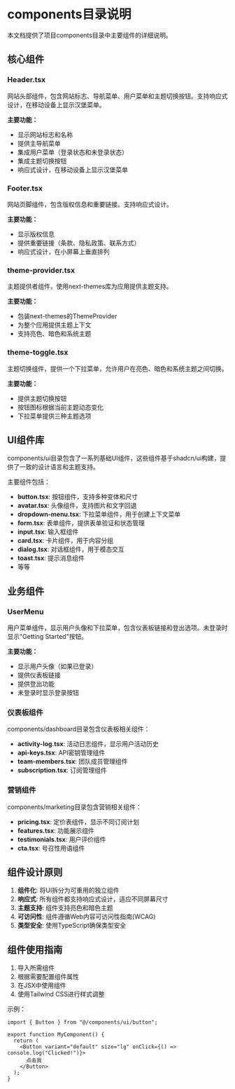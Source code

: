 # components目录说明

本文档提供了项目components目录中主要组件的详细说明。

## 核心组件

### Header.tsx
网站头部组件，包含网站标志、导航菜单、用户菜单和主题切换按钮。支持响应式设计，在移动设备上显示汉堡菜单。

**主要功能：**
- 显示网站标志和名称
- 提供主导航菜单
- 集成用户菜单（登录状态和未登录状态）
- 集成主题切换按钮
- 响应式设计，在移动设备上显示汉堡菜单

### Footer.tsx
网站页脚组件，包含版权信息和重要链接。支持响应式设计。

**主要功能：**
- 显示版权信息
- 提供重要链接（条款、隐私政策、联系方式）
- 响应式设计，在小屏幕上垂直排列

### theme-provider.tsx
主题提供者组件，使用next-themes库为应用提供主题支持。

**主要功能：**
- 包装next-themes的ThemeProvider
- 为整个应用提供主题上下文
- 支持亮色、暗色和系统主题

### theme-toggle.tsx
主题切换组件，提供一个下拉菜单，允许用户在亮色、暗色和系统主题之间切换。

**主要功能：**
- 提供主题切换按钮
- 按钮图标根据当前主题动态变化
- 下拉菜单提供三种主题选项

## UI组件库

components/ui目录包含了一系列基础UI组件，这些组件基于shadcn/ui构建，提供了一致的设计语言和主题支持。

主要组件包括：

- **button.tsx**: 按钮组件，支持多种变体和尺寸
- **avatar.tsx**: 头像组件，支持图片和文字回退
- **dropdown-menu.tsx**: 下拉菜单组件，用于创建上下文菜单
- **form.tsx**: 表单组件，提供表单验证和状态管理
- **input.tsx**: 输入框组件
- **card.tsx**: 卡片组件，用于内容分组
- **dialog.tsx**: 对话框组件，用于模态交互
- **toast.tsx**: 提示消息组件
- 等等

## 业务组件

### UserMenu
用户菜单组件，显示用户头像和下拉菜单，包含仪表板链接和登出选项。未登录时显示"Getting Started"按钮。

**主要功能：**
- 显示用户头像（如果已登录）
- 提供仪表板链接
- 提供登出功能
- 未登录时显示登录按钮

### 仪表板组件

components/dashboard目录包含仪表板相关组件：

- **activity-log.tsx**: 活动日志组件，显示用户活动历史
- **api-keys.tsx**: API密钥管理组件
- **team-members.tsx**: 团队成员管理组件
- **subscription.tsx**: 订阅管理组件

### 营销组件

components/marketing目录包含营销相关组件：

- **pricing.tsx**: 定价表组件，显示不同订阅计划
- **features.tsx**: 功能展示组件
- **testimonials.tsx**: 用户评价组件
- **cta.tsx**: 号召性用语组件

## 组件设计原则

1. **组件化**: 将UI拆分为可重用的独立组件
2. **响应式**: 所有组件都支持响应式设计，适应不同屏幕尺寸
3. **主题支持**: 组件支持亮色和暗色主题
4. **可访问性**: 组件遵循Web内容可访问性指南(WCAG)
5. **类型安全**: 使用TypeScript确保类型安全

## 组件使用指南

1. 导入所需组件
2. 根据需要配置组件属性
3. 在JSX中使用组件
4. 使用Tailwind CSS进行样式调整

示例：
```tsx
import { Button } from "@/components/ui/button";

export function MyComponent() {
  return (
    <Button variant="default" size="lg" onClick={() => console.log("Clicked!")}>
      点击我
    </Button>
  );
}
```
